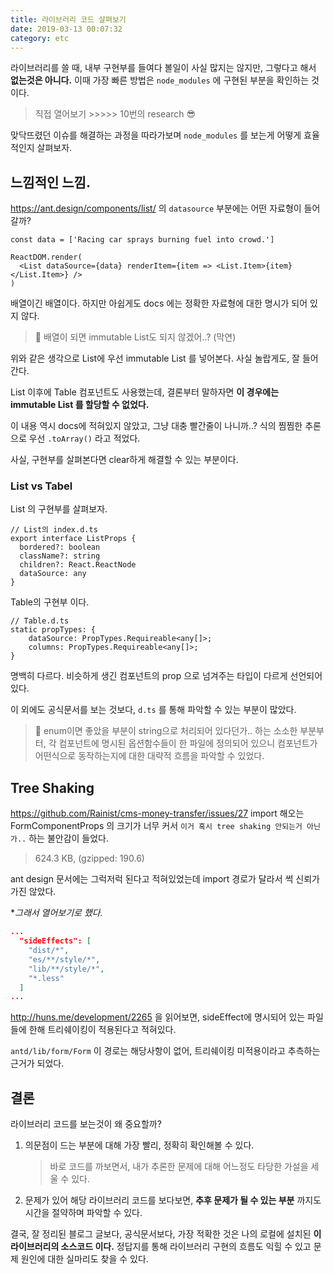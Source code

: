 ```yaml
---
title: 라이브러리 코드 살펴보기
date: 2019-03-13 00:07:32
category: etc
---
```


라이브러리를 쓸 때, 내부 구현부를 들여다 볼일이 사실 많지는 않지만, 그렇다고 해서 **없는것은 아니다.**
이때 가장 빠른 방법은 `node_modules` 에 구현된 부분을 확인하는 것이다.

> 직접 열어보기 >>>>> 10번의 research 😎

맞닥뜨렸던 이슈를 해결하는 과정을 따라가보며 `node_modules` 를 보는게 어떻게 효율적인지 살펴보자.

## 느낌적인 느낌.

https://ant.design/components/list/ 의 `datasource` 부분에는 어떤 자료형이 들어갈까?

```tsx
const data = ['Racing car sprays burning fuel into crowd.']

ReactDOM.render(
  <List dataSource={data} renderItem={item => <List.Item>{item}</List.Item>} />
)
```

배열이긴 배열이다.
하지만 아쉽게도 docs 에는 정확한 자료형에 대한 명시가 되어 있지 않다.

> 🤔 배열이 되면 immutable List도 되지 않겠어..? (막연)

위와 같은 생각으로 List에 우선 immutable List 를 넣어본다.
사실 놀랍게도, 잘 들어간다.

List 이후에 Table 컴포넌트도 사용했는데, 결론부터 말하자면 **이 경우에는 immutable List 를 할당할 수 없었다.**

이 내용 역시 docs에 적혀있지 않았고, 그냥 대충 빨간줄이 나니까..? 식의 찜찜한 추론으로 우선 `.toArray()` 라고 적었다.

사실, 구현부를 살펴본다면 clear하게 해결할 수 있는 부분이다.

### List vs Tabel

List 의 구현부를 살펴보자.

```tsx
// List의 index.d.ts
export interface ListProps {
  bordered?: boolean
  className?: string
  children?: React.ReactNode
  dataSource: any
}
```

Table의 구현부 이다.

```tsx
// Table.d.ts
static propTypes: {
    dataSource: PropTypes.Requireable<any[]>;
    columns: PropTypes.Requireable<any[]>;
}
```

명백히 다르다. 비슷하게 생긴 컴포넌트의 prop 으로 넘겨주는 타입이 다르게 선언되어 있다.

이 외에도 공식문서를 보는 것보다, `d.ts` 를 통해 파악할 수 있는 부분이 많았다.

> 🙅‍ enum이면 좋았을 부분이 string으로 처리되어 있다던가.. 하는 소소한 부분부터, 각 컴포넌트에 명시된 옵션함수들이 한 파일에 정의되어 있으니 컴포넌트가 어떤식으로 동작하는지에 대한 대략적 흐름을 파악할 수 있었다.

## Tree Shaking

https://github.com/Rainist/cms-money-transfer/issues/27
import 해오는 FormComponentProps 의 크기가 너무 커서 `이거 혹시 tree shaking 안되는거 아닌가..` 하는 불안감이 들었다.

> 624.3 KB, (gzipped: 190.6)

ant design 문서에는 그럭저럭 된다고 적혀있었는데 import 경로가 달라서 썩 신뢰가 가진 않았다.

\*_그래서 열어보기로 했다._

```json
...
  "sideEffects": [
    "dist/*",
    "es/**/style/*",
    "lib/**/style/*",
    "*.less"
  ]
...

```

http://huns.me/development/2265 을 읽어보면, sideEffect에 명시되어 있는 파일들에 한해 트리쉐이킹이 적용된다고 적혀있다.

`antd/lib/form/Form`
이 경로는 해당사항이 없어, 트리쉐이킹 미적용이라고 추측하는 근거가 되었다.

## 결론

라이브러리 코드를 보는것이 왜 중요할까?

1. 의문점이 드는 부분에 대해 가장 빨리, 정확히 확인해볼 수 있다.

   > 바로 코드를 까보면서, 내가 추론한 문제에 대해 어느정도 타당한 가설을 세울 수 있다.

2. 문제가 있어 해당 라이브러리 코드를 보다보면, **추후 문제가 될 수 있는 부분** 까지도 시간을 절약하며 파악할 수 있다.

결국, 잘 정리된 블로그 글보다, 공식문서보다, 가장 적확한 것은 나의 로컬에 설치된 **이 라이브러리의 소스코드 이다.**
정답지를 통해 라이브러리 구현의 흐름도 익힐 수 있고 문제 원인에 대한 실마리도 찾을 수 있다.

